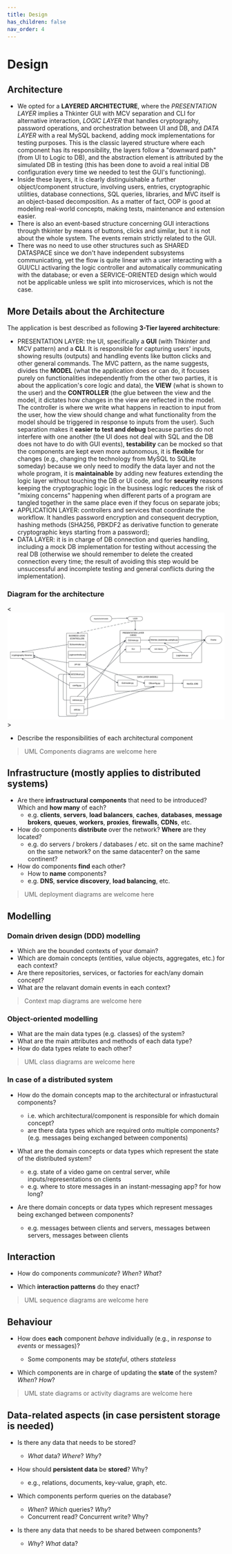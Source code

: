 ```yaml
---
title: Design
has_children: false
nav_order: 4
---
```


# Design


## Architecture 

- We opted for a **LAYERED ARCHITECTURE**, where the *PRESENTATION LAYER* implies a Thkinter GUI with MCV separation and CLI for alternative interaction, *LOGIC LAYER* that handles cryptography, password operations, and orchestration between UI and DB, and *DATA LAYER* with a real MySQL backend, adding mock implementations for testing purposes. This is the classic layered structure where each component has its responsibility, the layers follow a "downward path" (from UI to Logic to DB), and the abstraction element is attributed by the simulated DB in testing (this has been done to avoid a real initial DB configuration every time we needed to test the GUI's functioning).
- Inside these layers, it is clearly distinguishable a further object/component structure, involving users, entries, cryptographic utilities, database connections, SQL queries, libraries, and MVC itself is an object-based decomposition. As a matter of fact, OOP is good at modeling real-world concepts, making tests, maintenance and extension easier.
- There is also an event-based structure concerning GUI interactions through thkinter by means of buttons, clicks and similar, but it is not about the whole system. The events remain strictly related to the GUI.
- There was no need to use other structures such as SHARED DATASPACE since we don't have independent subsystems communicating, yet the flow is quite linear with a user interacting with a GUI/CLI activaring the logic controller and automatically communicating with the database; or even a SERVICE-ORIENTED design which would not be applicable unless we split into microservices, which is not the case.

## More Details about the Architecture
The application is best described as following **3-Tier layered architecture**:
- PRESENTATION LAYER: the UI, specifically a **GUI** (with Thkinter and MCV pattern) and a **CLI**. It is responsible for capturing users' inputs, showing results (outputs) and handling events like button clicks and other general commands. The MVC pattern, as the name suggests, divides the **MODEL** (what the application does or can do, it focuses purely on functionalities independently from the other two parties, it is about the application's core logic and data), the **VIEW** (what is shown to the user) and the **CONTROLLER** (the glue between the view and the model, it dictates how changes in the view are reflected in the model. The controller is where we write what happens in reaction to input from the user, how the view should change and what functionality from the model should be triggered in response to inputs from the user). Such separation makes it **easier to test and debug** because parties do not interfere with one another (the UI does not deal with SQL and the DB does not have to do with GUI events), **testability** can be mocked so that the components are kept even more autonomous, it is **flexible** for changes (e.g., changing the technology from MySQL to SQLite someday) because we only need to modify the data layer and not the whole program, it is **maintainable** by adding new features extending the logic layer without touching the DB or UI code, and for **security** reasons keeping the cryptographic logic in the business logic reduces the risk of "mixing concerns" happening when different parts of a program are tangled together in the same place even if they focus on separate jobs;
- APPLICATION LAYER: controllers and services that coordinate the workflow. It handles password encryption and consequent decryption, hashing methods (SHA256, PBKDF2 as derivative function to generate cryptographic keys starting from a password);
- DATA LAYER: it is in charge of DB connection and queries handling, including a mock DB implementation for testing without accessing the real DB (otherwise we should remember to delete the created connection every time; the result of avoiding this step would be unsuccessful and incomplete testing and general conflicts during the implementation).

### Diagram for the architecture
<<img src="pictures/Blank board.jpeg" alt="diagram-view of the architecture">>

- Describe the responsibilities of each architectural component

> UML Components diagrams are welcome here

## Infrastructure (mostly applies to distributed systems)

- Are there **infrastructural components** that need to be introduced? Which and **how many** of each?
    - e.g. **clients**, **servers**, **load balancers**, **caches**, **databases**, **message brokers**, **queues**, **workers**, **proxies**, **firewalls**, **CDNs**, etc.
- How do components **distribute** over the network? **Where** are they located?
    - e.g. do servers / brokers / databases / etc. sit on the same machine? on the same network? on the same datacenter? on the same continent?
- How do components **find** each other?
    - How to **name** components?
    - e.g. **DNS**, **service discovery**, **load balancing**, etc.

> UML deployment diagrams are welcome here

## Modelling

### Domain driven design (DDD) modelling

- Which are the bounded contexts of your domain? 
- Which are domain concepts (entities, value objects, aggregates, etc.) for each context?
- Are there repositories, services, or factories for each/any domain concept?
- What are the relavant domain events in each context?

> Context map diagrams are welcome here

### Object-oriented modelling

- What are the main data types (e.g. classes) of the system?
- What are the main attributes and methods of each data type?
- How do data types relate to each other?

> UML class diagrams are welcome here

### In case of a distributed system

- How do the domain concepts map to the architectural or infrastuctural components?
    + i.e. which architectural/component is responsible for which domain concept?
    + are there data types which are required onto multiple components? (e.g. messages being exchanged between components)

- What are the domain concepts or data types which represent the state of the distributed system?
    + e.g. state of a video game on central server, while inputs/representations on clients
    + e.g. where to store messages in an instant-messaging app? for how long?

- Are there domain concepts or data types which represent messages being exchanged between components?
    + e.g. messages between clients and servers, messages between servers, messages between clients

## Interaction

- How do components *communicate*? *When*? *What*?

- Which **interaction patterns** do they enact?

> UML sequence diagrams are welcome here

## Behaviour

- How does **each** component *behave* individually (e.g., in *response* to *events* or messages)?
    + Some components may be *stateful*, others *stateless*

- Which components are in charge of updating the **state** of the system? *When*? *How*?

> UML state diagrams or activity diagrams are welcome here

## Data-related aspects (in case persistent storage is needed)

- Is there any data that needs to be stored?
    - *What* data? *Where*? *Why*?

- How should **persistent data** be **stored**? Why?
    - e.g., relations, documents, key-value, graph, etc.

- Which components perform queries on the database?
    - *When*? *Which* queries? *Why*?
    - Concurrent read? Concurrent write? Why?

- Is there any data that needs to be shared between components?
    - *Why*? *What* data?

